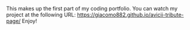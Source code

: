 This makes up the first part of my coding portfolio. 
You can watch my project at the following URL:
https://giacomo882.github.io/avicii-tribute-page/
Enjoy!
